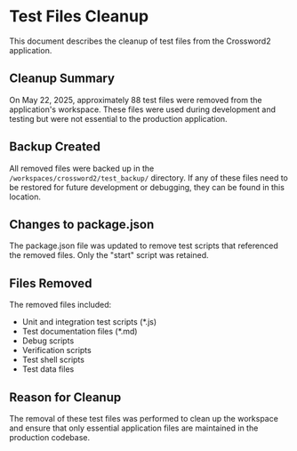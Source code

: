 # Test Files Cleanup

This document describes the cleanup of test files from the Crossword2 application.

## Cleanup Summary

On May 22, 2025, approximately 88 test files were removed from the application's workspace. These files were used during development and testing but were not essential to the production application.

## Backup Created

All removed files were backed up in the `/workspaces/crossword2/test_backup/` directory. If any of these files need to be restored for future development or debugging, they can be found in this location.

## Changes to package.json

The package.json file was updated to remove test scripts that referenced the removed files. Only the "start" script was retained.

## Files Removed

The removed files included:
- Unit and integration test scripts (*.js)
- Test documentation files (*.md)
- Debug scripts
- Verification scripts
- Test shell scripts
- Test data files

## Reason for Cleanup

The removal of these test files was performed to clean up the workspace and ensure that only essential application files are maintained in the production codebase.
